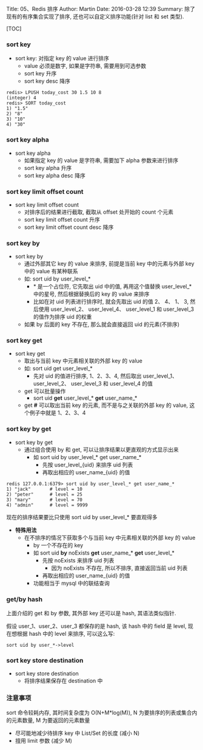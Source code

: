 Title: 05、Redis 排序
Author: Martin
Date: 2016-03-28 12:39
Summary: 除了现有的有序集合实现了排序, 还也可以自定义排序功能(针对 list 和 set 类型).

[TOC]

### sort key
- sort key: 对指定 key 的 value 进行排序
    + value 必须是数字, 如果是字符串, 需要用到可选参数
    + sort key 升序
    + sort key desc 降序

```redis
redis> LPUSH today_cost 30 1.5 10 8
(integer) 4
redis> SORT today_cost
1) "1.5"
2) "8"
3) "10"
4) "30"
```

### sort key alpha
- sort key alpha
    + 如果指定 key 的 value 是字符串, 需要加下 alpha 参数来进行排序
    + sort key alpha 升序
    + sort key alpha desc 降序

### sort key limit offset count
- sort key limit offset count
    + 对排序后的结果进行截取, 截取从 offset 处开始的 count 个元素
    + sort key limit offset count 升序
    + sort key limit offset count desc 降序

### sort key by
- sort key by
    + 通过外部其它 key 的 value 来排序, 前提是当前 key 中的元素与外部 key 中的 value 有某种联系
    + 如: sort uid by user\_level\_\*
        * \* 是一个占位符, 它先取出 uid 中的值, 再用这个值替换 user\_level\_\* 中的星号, 然后根据替换后的 key 的 value 来排序
        * 比如在对 uid 列表进行排序时, 就会先取出 uid 的值 2、 4、 1、 3, 然后使用 user\_level\_2、 user\_level\_4、 user\_level\_1 和 user\_level\_3 的值作为排序 uid 的权重
    + 如果 by 后面的 key 不存在, 那么就会直接返回 uid 的元素(不排序)

### sort key get
- sort key get
    + 取出与当前 key 中元素相关联的外部 key 的 value
    + 如: sort uid get user\_level\_\*
        * 先对 uid 的值进行排序, 1、2、3、4, 然后取出 user\_level\_1、 user\_level\_2、 user\_level\_3 和 user\_level\_4 的值
    + get 可以批量操作
        * sort uid __get__ user\_level\_\* __get__ user\_name\_\*
    + get __#__ 可以取出当前 key 的元素, 而不是与之关联的外部 key 的 value, 这个例子中就是 1、2、3、4

### sort key by get
- sort key by get
    + 通过组合使用 by 和 get, 可以让排序结果以更直观的方式显示出来
        * 如 sort uid by user\_level\_\* get user\_name\_\*
            - 先按 user\_level\_\{uid\} 来排序 uid 列表
            - 再取出相应的 user\_name\_\{uid\} 的值

```redis
redis 127.0.0.1:6379> sort uid by user_level_* get user_name_*
1) "jack"       # level = 10
2) "peter"      # level = 25
3) "mary"       # level = 70
4) "admin"      # level = 9999
```

现在的排序结果要比只使用 sort uid by user\_level\_\* 要直观得多

- __特殊用法__
    + 在不排序的情况下获取多个与当前 key 中元素相关联的外部 key 的 value
        * by 一个不存在的 key
        * 如 sort uid __by__ noExists __get__ user\_name\_\* __get__ user\_level\_\*
            - 先按 noExists 来排序 uid 列表
                + 因为 noExists 不存在, 所以不排序, 直接返回当前 uid 列表
            - 再取出相应的 user\_name\_\{uid\} 的值
        * 功能相当于 mysql 中的联结查询

### get/by hash
上面介绍的 get 和 by 参数, 其外部 key 还可以是 hash, 其语法类似指针.

假设 user\_1、user\_2、user\_3 都保存的是 hash, 该 hash 中的 field 是 level, 现在想根据 hash 中的 level 来排序, 可以这么写:

```
sort uid by user_*->level
```

### sort key store destination
- sort key store destination
    + 将排序结果保存在 destination 中

### 注意事项
sort 命令较耗内存, 其时间复杂度为 O(N+M*log(M)), N 为要排序的列表或集合内的元素数量, M 为要返回的元素数量

- 尽可能地减少待排序 key 中 List/Set 的长度 (减小 N)
- 擅用 limit 参数 (减少 M)
